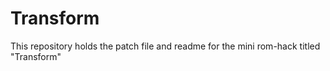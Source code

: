 # Transform
This repository holds the patch file and readme for the mini rom-hack titled "Transform"
